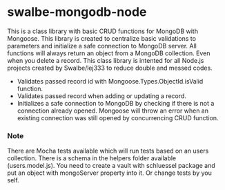 # swalbe-mongodb-node

This is a class library with basic CRUD functions for MongoDB with Mongoose. This library is created to centralize basic validations to parameters and initialize a safe connection to MongoDB server. All functions will always return an object from a MongoDB collection. Even when you delete a record. This class library is intented for all Node.js projects created by Swalbe/lej333 to reduce double and messed codes.

- Validates passed record id with Mongoose.Types.ObjectId.isValid function.
- Validates passed record when adding or updating a record.
- Initializes a safe connection to MongoDB by checking if there is not a connection already opened. Mongoose will throw an error when an existing connection was still opened by concurrencing CRUD function.

### Note
There are Mocha tests available which will run tests based on an users collection. There is a schema in the helpers folder available (users.model.js). You need to create a vault with schluessel package and put an object with mongoServer property into it. Or change tests by you self.
